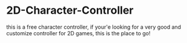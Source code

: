 # 2D-Character-Controller
this is a free character controller, if your'e looking for a very good and customize controller for 2D games, this is the place to go!
